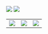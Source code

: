 <a href="doc/README.md" _target="blank"><img src="doc/_img/gpu.png"></a>
<a href="#select_coin" _target="blank"><img src="doc/_img/cpu.png"></a>
<table>
    <p id="select_coin">
    <tr>
        <td align="center"><a href=https://github.com/xmrig/xmrig><img src="doc/_img/xmrig.png"></a></td>
        <td align="center"><a href=https://ragerx.lol><img src="doc/_img/ragerx.png"></a></td>
        <td align="center"><a href=https://github.com/fireice-uk/xmr-stak/tree/xmr-stak-rx/doc/README.md><img src="doc/_img/rx.png"></a></td>
    </tr>
</table>